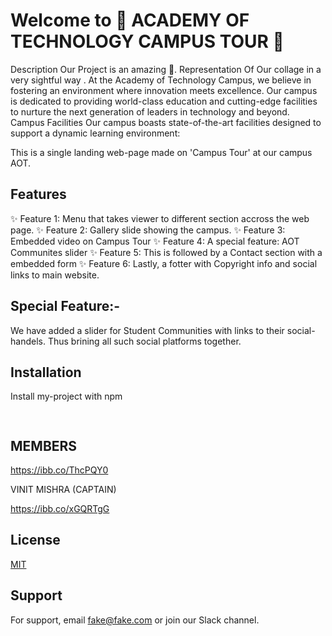 
# Welcome to 🌟 ACADEMY OF TECHNOLOGY CAMPUS TOUR 🚀
Description
Our Project is an amazing 🌈.
Representation Of Our collage in a very sightful way .
At the Academy of Technology Campus, we believe in fostering an environment where innovation meets excellence. Our campus is dedicated to providing world-class education and cutting-edge facilities to nurture the next generation of leaders in technology and beyond.
Campus Facilities
Our campus boasts state-of-the-art facilities designed to support a dynamic learning environment:








 This is a single landing web-page made on 'Campus Tour' at our campus AOT.
## Features
✨ Feature 1: Menu that takes viewer to different section accross the web page.
✨ Feature 2: Gallery slide showing the campus.
✨ Feature 3: Embedded video on Campus Tour
✨ Feature 4: A special feature: AOT Communites slider
✨ Feature 5: This is followed by a Contact section with a embedded form
✨ Feature 6: Lastly, a fotter with Copyright info and social links to main website.

## Special Feature:-
We have added a slider for Student Communities with links to their social-handels.
Thus brining all such social platforms together.



## Installation

Install my-project with npm

```bash
  
```
    
## MEMBERS

https://ibb.co/ThcPQY0

VINIT MISHRA (CAPTAIN)

https://ibb.co/xGQRTgG




## License

[MIT](https://choosealicense.com/licenses/mit/)


## Support

For support, email fake@fake.com or join our Slack channel.